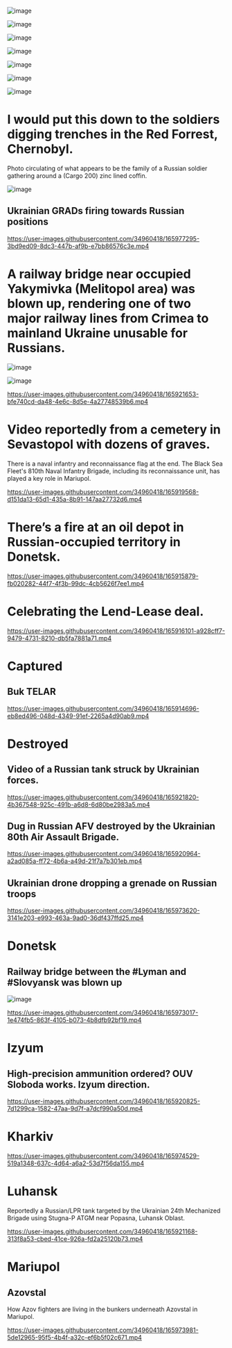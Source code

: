![image](https://user-images.githubusercontent.com/34960418/165917688-07855267-6d1a-402b-847a-e66277699c95.png)

![image](https://user-images.githubusercontent.com/34960418/165919180-da95af9d-21de-475a-a8ab-6f525dc07643.png)

![image](https://user-images.githubusercontent.com/34960418/165919208-96d6d340-fbf7-424d-9db8-bb501a04e8d3.png)

![image](https://user-images.githubusercontent.com/34960418/165919270-05b32e5c-7c28-4b16-8cfa-bffd6d6c1ba5.png)

![image](https://user-images.githubusercontent.com/34960418/165915681-7215639b-ce00-4f6a-b36b-5ae38598dfc1.png)

![image](https://user-images.githubusercontent.com/34960418/165915452-1c3b834b-43d5-4b9f-bf3f-e243b3e5afd9.png)

![image](https://user-images.githubusercontent.com/34960418/165917508-22cf48c2-d7a2-492c-a033-df23edd03160.png)


# I would put this down to the soldiers digging trenches in the Red Forrest, Chernobyl.

Photo circulating of what appears to be the family of a Russian soldier gathering around a (Cargo 200) zinc lined coffin.

![image](https://user-images.githubusercontent.com/34960418/165977108-52143b04-6932-4026-a567-4157575eb0fd.png)


## Ukrainian GRADs firing towards Russian positions 

https://user-images.githubusercontent.com/34960418/165977295-3bd9ed09-8dc3-447b-af9b-e7bb86576c3e.mp4


# A railway bridge near occupied Yakymivka (Melitopol area) was blown up, rendering one of two major railway lines from Crimea to mainland Ukraine unusable for Russians.

![image](https://user-images.githubusercontent.com/34960418/165921602-18b4ca0c-8bb5-438c-91c6-0ea37f24af7d.png)

![image](https://user-images.githubusercontent.com/34960418/165921613-7d7d4886-5957-4c23-899c-cdd39fe33b3a.png)

https://user-images.githubusercontent.com/34960418/165921653-bfe740cd-da48-4e6c-8d5e-4a27748539b6.mp4


# Video reportedly from a cemetery in Sevastopol with dozens of graves. 

There is a naval infantry and reconnaissance flag at the end. The Black Sea Fleet's 810th Naval Infantry Brigade, including its reconnaissance unit, has played a key role in Mariupol.

https://user-images.githubusercontent.com/34960418/165919568-d151da13-65d1-435a-8b91-147aa27732d6.mp4


# There’s a fire at an oil depot in Russian-occupied territory in Donetsk. 

https://user-images.githubusercontent.com/34960418/165915879-fb020282-44f7-4f3b-99dc-4cb5626f7ee1.mp4


# Celebrating the Lend-Lease deal.

https://user-images.githubusercontent.com/34960418/165916101-a928cff7-9479-4731-8210-db5fa7881a71.mp4


# Captured

## Buk TELAR

https://user-images.githubusercontent.com/34960418/165914696-eb8ed496-048d-4349-91ef-2265a4d90ab9.mp4


# Destroyed

## Video of a Russian tank struck by Ukrainian forces.

https://user-images.githubusercontent.com/34960418/165921820-4b367548-925c-491b-a6d8-6d80be2983a5.mp4


## Dug in Russian AFV destroyed by the Ukrainian 80th Air Assault Brigade.

https://user-images.githubusercontent.com/34960418/165920964-a2ad085a-ff72-4b6a-a49d-21f7a7b301eb.mp4


## Ukrainian drone dropping a grenade on Russian troops

https://user-images.githubusercontent.com/34960418/165973620-3141e203-e993-463a-9ad0-36df437ffd25.mp4


# Donetsk

## Railway bridge between the #Lyman and #Slovyansk was blown up

![image](https://user-images.githubusercontent.com/34960418/165972929-0ce08acb-c5f0-4b70-b041-915156c542ee.png)

https://user-images.githubusercontent.com/34960418/165973017-1e474fb5-863f-4105-b073-4b8dfb92bf19.mp4


# Izyum

## High-precision ammunition ordered?  OUV Sloboda works.  Izyum direction.

https://user-images.githubusercontent.com/34960418/165920825-7d1299ca-1582-47aa-9d7f-a7dcf990a50d.mp4


# Kharkiv

https://user-images.githubusercontent.com/34960418/165974529-519a1348-637c-4d64-a6a2-53d7f56da155.mp4


# Luhansk

Reportedly a Russian/LPR tank targeted by the Ukrainian 24th Mechanized Brigade using Stugna-P ATGM near Popasna, Luhansk Oblast.

https://user-images.githubusercontent.com/34960418/165921168-313f8a53-cbed-41ce-926a-fd2a25120b73.mp4


# Mariupol

## Azovstal

How Azov fighters are living in the bunkers underneath Azovstal in Mariupol. 

https://user-images.githubusercontent.com/34960418/165973981-5de12965-95f5-4b4f-a32c-ef6b5f02c671.mp4


